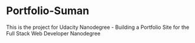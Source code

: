 # Portfolio-Suman
This is the project for Udacity Nanodegree - Building a Portfolio Site for the Full Stack Web Developer Nanodegree
